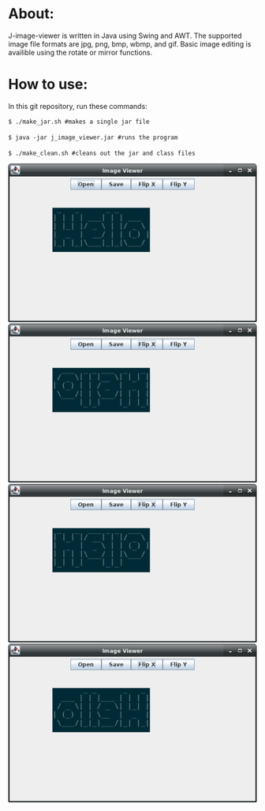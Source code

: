# About:
J-image-viewer is written in Java using Swing and AWT. The supported image file formats are jpg, png, bmp, wbmp, and gif. Basic image editing is availible using the rotate or mirror functions.

# How to use:
In this git repository, run these commands:
```
$ ./make_jar.sh #makes a single jar file

$ java -jar j_image_viewer.jar #runs the program

$ ./make_clean.sh #cleans out the jar and class files
```
![Example 1](screenshots/ex1.png)
![Example 2](screenshots/ex2.png)
![Example 3](screenshots/ex3.png)
![Example 4](screenshots/ex4.png)
